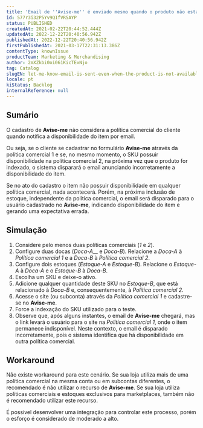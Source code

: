 ```yaml
---
title: 'Email de ''Avise-me'' é enviado mesmo quando o produto não está disponível para a política comercial do site'
id: 577r3i32P5Yv9QIfVR5AYP
status: PUBLISHED
createdAt: 2021-02-22T20:44:52.444Z
updatedAt: 2022-12-22T20:40:56.942Z
publishedAt: 2022-12-22T20:40:56.942Z
firstPublishedAt: 2021-03-17T22:31:13.386Z
contentType: knownIssue
productTeam: Marketing & Merchandising
author: 2mXZkbi0oi061KicTExNjo
tag: Catalog
slugEN: let-me-know-email-is-sent-even-when-the-product-is-not-available-for-the-websites-trade-policy
locale: pt
kiStatus: Backlog
internalReference: null
---
```


## Sumário

O cadastro de __Avise-me__ não considera a política comercial do cliente quando notifica a disponibilidade do item por email.

Ou seja, se o cliente se cadastrar no formulário __Avise-me__ através da política comercial 1 e se, no mesmo momento, o SKU possuir disponibilidade na política comercial 2, na próxima vez que o produto for indexado, o sistema disparará o email anunciando incorretamente a disponibilidade do item.

Se no ato do cadastro o item não possuir disponibilidade em qualquer política comercial, nada acontecerá. Porém, na próxima inclusão de estoque, independente da política comercial, o email será disparado para o usuário cadastrado no __Avise-me__, indicando disponibilidade do item e gerando uma expectativa errada.


## Simulação

1. Considere pelo menos duas políticas comerciais (*1* e *2*).
2. Configure duas docas (*Doca-A*__ e *Doca-B*). Relacione a *Doca-A* à *Política comercial 1* e a *Doca-B* à *Política comercial 2*.
3. Configure dois estoques (*Estoque-A* e *Estoque-B*). Relacione o *Estoque-A* à *Doca-A* e o *Estoque-B* à *Doca-B*.
4. Escolha um SKU e deixe-o ativo.
5. Adicione qualquer quantidade deste SKU no *Estoque-B*, que está relacionado à *Doca-B* e, consequentemente, à *Política comercial 2*.
6. Acesse o site (ou subconta) através da *Política comercial 1* e cadastre-se no __Avise-me__.
7. Force a indexação do SKU utilizado para o teste.
8. Observe que, após alguns instantes, o email de __Avise-me__ chegará, mas o link levará o usuário para o site na *Política comercial 1*, onde o item permanece indisponível. Neste contexto, o email é disparado incorretamente, pois o sistema identifica que há disponibilidade em outra política comercial.

## Workaround

Não existe workaround para este cenário. Se sua loja utiliza mais de uma política comercial na mesma conta ou em subcontas diferentes, o recomendado é não utilizar o recurso de __Avise-me__. Se sua loja utiliza políticas comerciais e estoques exclusivos para marketplaces, também não é recomendado utilizar este recurso.

É possível desenvolver uma integração para controlar este processo, porém o esforço é considerado de moderado a alto.

